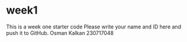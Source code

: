 # week1
This is a week one starter code 
Please write your name and ID here and push it to GitHub.
Osman Kalkan 230717048
